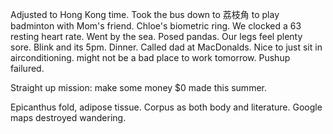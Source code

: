 Adjusted to Hong Kong time. Took the bus down to 荔枝角 to play badminton with Mom's friend. Chloe's biometric ring. We clocked a 63 resting heart rate. Went by the sea. Posed pandas. Our legs feel plenty sore. Blink and its 5pm. Dinner. Called dad at MacDonalds. Nice to just sit in airconditioning. might not be a bad place to work tomorrow. Pushup failured.

Straight up mission: make some money 
$0 made this summer.

Epicanthus fold, adipose tissue.
Corpus as both body and literature.
Google maps destroyed wandering.
